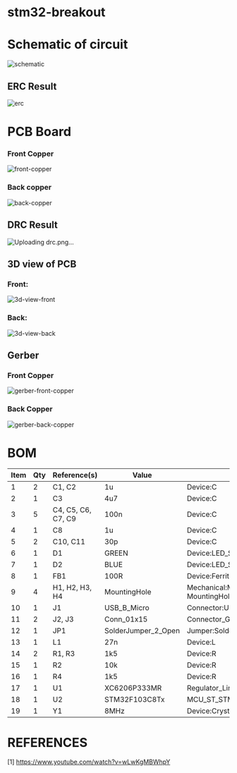 # stm32-breakout
# Schematic of circuit
![schematic](https://github.com/anilv8/stm32-breakout/assets/81171588/8445107f-5110-459b-b439-da9741d3c9e9)

## ERC Result
![erc](https://github.com/anilv8/stm32-breakout/assets/81171588/4f607688-4df1-40fc-8f57-0b0d042e2cb1)

# PCB Board
### Front Copper
![front-copper](https://github.com/anilv8/stm32-breakout/assets/81171588/2142a545-ab11-4a31-911d-0da8583d3923)

### Back copper
![back-copper](https://github.com/anilv8/stm32-breakout/assets/81171588/91bb4385-3f7e-4180-aa88-70f4b447f939)

## DRC Result
![Uploading drc.png…]()

## 3D view of PCB
### Front:
![3d-view-front](https://github.com/anilv8/stm32-breakout/assets/81171588/0642e436-ceb5-44d9-8c0c-d62065305a7b)

### Back:
![3d-view-back](https://github.com/anilv8/stm32-breakout/assets/81171588/2b35ccdf-2b97-4286-b91e-79b459aad581)

## Gerber
### Front Copper
![gerber-front-copper](https://github.com/anilv8/stm32-breakout/assets/81171588/bb88704a-15db-4c89-b651-2b98400df604)

### Back Copper
![gerber-back-copper](https://github.com/anilv8/stm32-breakout/assets/81171588/3a1349a9-a33a-4f1a-a999-1aae7e2f813d)

# BOM
| Item	| Qty	| Reference(s)	| Value	| LibPart	| Footprint	| Datasheet |
| ----- | ----- | ----- | ----- | ----- | ----- | ----- |
| 1	| 2	| C1, C2 |	1u	| Device:C |	Capacitor_SMD:C_0603_1608Metric |	~ |
| 2	| 1	| C3 |	4u7	| Device:C	| Capacitor_SMD:C_0603_1608Metric |	~ |
| 3 |	5 |	C4, C5, C6, C7, C9 |	100n |	Device:C	| Capacitor_SMD:C_0402_1005Metric |	~ |
| 4 |	1 |	C8 |	1u |	Device:C |	Capacitor_SMD:C_0402_1005Metric	| ~ |
| 5	| 2	| C10, C11	| 30p	| Device:C	| Capacitor_SMD:C_0402_1005Metric	| ~ |
| 6 |	1 |	D1	| GREEN |	Device:LED_Small |	LED_SMD:LED_0603_1608Metric |	~ |
| 7	| 1	| D2 |	BLUE	| Device:LED_Small	| LED_SMD:LED_0603_1608Metric |	~ |
| 8 |	1	| FB1	| 100R	| Device:FerriteBead	| Inductor_SMD:L_0805_2012Metric |	~ |
| 9 |	4	| H1, H2, H3, H4 |	MountingHole |	Mechanical:MountingHole	MountingHole:MountingHole_2.2mm_M2 |	~ |
| 10 | 1 |	J1 |	USB_B_Micro	| Connector:USB_B_Micro |	Connector_USB:USB_Micro-B_Wuerth_629105150521	| ~ |
| 11	| 2	| J2, J3 |	Conn_01x15	| Connector_Generic:Conn_01x15	| Connector_PinHeader_2.54mm:PinHeader_1x15_P2.54mm_Vertical	| ~ |
| 12 |	1	| JP1	| SolderJumper_2_Open |	Jumper:SolderJumper_2_Open	| Jumper:SolderJumper-2_P1.3mm_Open_Pad1.0x1.5mm |	~ |
| 13	| 1	| L1	| 27n |	Device:L	| Inductor_SMD:L_0402_1005Metric | ~ |
| 14 |	2 |	R1, R3	| 1k5 |	Device:R |	Resistor_SMD:R_0603_1608Metric	| ~ |
| 15	| 1	| R2	| 10k	| Device:R	| Resistor_SMD:R_0402_1005Metric	| ~ |
| 16 |	1 |	R4	| 1k5	| Device:R |	Resistor_SMD:R_0402_1005Metric |	~ |
| 17 | 1	| U1	| XC6206P333MR	| Regulator_Linear:XC6206PxxxMR	| Package_TO_SOT_SMD:SOT-23-3	| https://www.torexsemi.com/file/xc6206/XC6206.pdf |
| 18	| 1 | U2	| STM32F103C8Tx	| MCU_ST_STM32F1:STM32F103C8Tx	| Package_QFP:LQFP-48_7x7mm_P0.5mm |	https://www.st.com/resource/en/datasheet/stm32f103c8.pdf |
| 19 |	1|	Y1 |	8MHz	| Device:Crystal_Small	| Crystal:Crystal_SMD_5032-2Pin_5.0x3.2mm	| ~ |

# REFERENCES
[1]  https://www.youtube.com/watch?v=wLwKgMBWhpY

